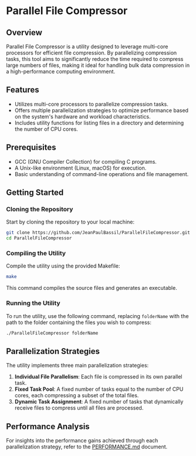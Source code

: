 # Parallel File Compressor

## Overview
Parallel File Compressor is a utility designed to leverage multi-core processors for efficient file compression. By parallelizing compression tasks, this tool aims to significantly reduce the time required to compress large numbers of files, making it ideal for handling bulk data compression in a high-performance computing environment.

## Features
- Utilizes multi-core processors to parallelize compression tasks.
- Offers multiple parallelization strategies to optimize performance based on the system's hardware and workload characteristics.
- Includes utility functions for listing files in a directory and determining the number of CPU cores.

## Prerequisites
- GCC (GNU Compiler Collection) for compiling C programs.
- A Unix-like environment (Linux, macOS) for execution.
- Basic understanding of command-line operations and file management.

## Getting Started

### Cloning the Repository
Start by cloning the repository to your local machine:

```sh
git clone https://github.com/JeanPaulBassil/ParallelFileCompressor.git
cd ParallelFileCompressor
```

### Compiling the Utility
Compile the utility using the provided Makefile:

```sh
make
```

This command compiles the source files and generates an executable.

### Running the Utility
To run the utility, use the following command, replacing `folderName` with the path to the folder containing the files you wish to compress:

```sh
./ParallelFileCompressor folderName
```

## Parallelization Strategies
The utility implements three main parallelization strategies:
1. **Individual File Parallelism**: Each file is compressed in its own parallel task.
2. **Fixed Task Pool**: A fixed number of tasks equal to the number of CPU cores, each compressing a subset of the total files.
3. **Dynamic Task Assignment**: A fixed number of tasks that dynamically receive files to compress until all files are processed.

## Performance Analysis
For insights into the performance gains achieved through each parallelization strategy, refer to the [PERFORMANCE.md](./docs/PERFORMANCE.md) document.

